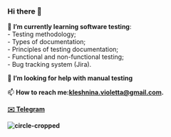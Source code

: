 ### Hi there 👋

   🌱 <b> I’m currently learning software testing</b>:  
          - Testing methodology;  
          - Types of documentation;  
         -  Principles of testing documentation;  
         -  Functional and non-functional testing;  
         -  Bug tracking system (Jira).  
           
🤔   <b>I’m looking for help with manual testing </b> 
  
📫   <b>How to reach me:kleshnina.violetta@gmail.com.

   <a href="https://t.me/gbc_bae" class="button-2"><span>✉️ Telegram</span></a>
   

![circle-cropped](https://user-images.githubusercontent.com/85833249/123116863-ef742700-d449-11eb-902e-5fb1fcd76164.png)

